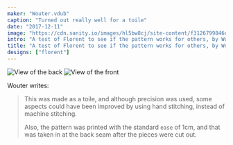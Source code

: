 ```yaml
---
maker: "Wouter.vdub"
caption: "Turned out really well for a toile"
date: "2017-12-11"
image: "https://cdn.sanity.io/images/hl5bw8cj/site-content/f3126799846dc9ea9aecb423e7283bb715db93b4-3724x2785.jpg"
intro: "A test of Florent to see if the pattern works for others, by Wouter.vdub [No traducido]"
title: "A test of Florent to see if the pattern works for others, by Wouter.vdub [No traducido]"
designs: ["florent"]
---
```


![View of the back ](https://posts.freesewing.org/uploads/florent_by_wouter_high_back_20ec93b7c1.jpg "View of the back ")
![View of the front](https://posts.freesewing.org/uploads/florent_by_wouter_high_front_9f28a1eb39.jpg "View of the front")

Wouter writes:

> This was made as a toile, and although precision was used, some aspects could
> have been improved by using hand stitching, instead of machine stitching.
>
> Also, the pattern was printed with the standard `ease` of 1cm, and that 
> was taken in at the back seam after the pieces were cut out.
